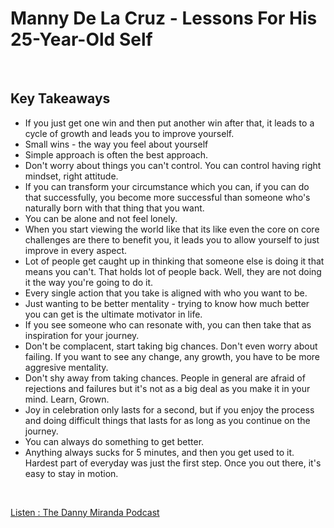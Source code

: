 # Manny De La Cruz - Lessons For His 25-Year-Old Self
<br>

## Key Takeaways <br>

* If you just get one win and then put another win after that, it leads to a cycle of growth and leads you to improve yourself.
* Small wins - the way you feel about yourself 
* Simple approach is often the best approach. 
* Don't worry about things you can't control. You can control having right mindset, right attitude.
* If you can transform your circumstance which you can, if you can do that successfully, you become more successful than someone who's naturally born with that thing that you want.
* You can be alone and not feel lonely.
* When you start viewing the world like that its like even the core on core challenges are there to benefit you, it leads you to allow yourself to just improve in every aspect.
* Lot of people get caught up in thinking that someone else is doing it that means you can't. That holds lot of people back. Well, they are not doing it the way you're going to do it. 
* Every single action that you take is aligned with who you want to be.
* Just wanting to be better mentality - trying to know how much better you can get is the ultimate motivator in life.
* If you see someone who can resonate with, you can then take that as inspiration for your journey.
* Don't be complacent, start taking big chances. Don't even worry about failing. If you want to see any change, any growth, you have to be more aggresive mentality. 
* Don't shy away from taking chances. People in general are afraid of rejections and failures but it's not as a big deal as you make it in your mind. Learn, Grown.
* Joy in celebration only lasts for a second, but if you enjoy the process and doing difficult things that lasts for as long as you continue on the journey.
* You can always do something to get better.
* Anything always sucks for 5 minutes, and then you get used to it. Hardest part of everyday was just the first step. Once you out there, it's easy to stay in motion.

<br>

[Listen : The Danny Miranda Podcast](https://dannymiranda.com/014-manny-de-la-cruz/)
